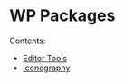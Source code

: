 # WP Packages

Contents: 
- [Editor Tools](../packages/editor-tools/README.md)
- [Iconography](../packages/iconography/README.md)

